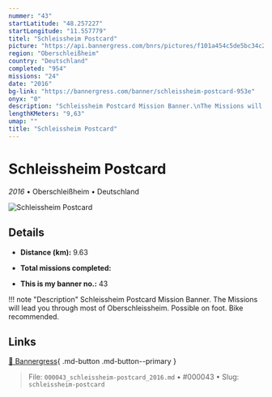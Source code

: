 ```yaml
---
nummer: "43"
startLatitude: "48.257227"
startLongitude: "11.557779"
titel: "Schleissheim Postcard"
picture: "https://api.bannergress.com/bnrs/pictures/f101a454c5de5bc34c2ec4aff03bfe73"
region: "Oberschleißheim"
country: "Deutschland"
completed: "954"
missions: "24"
date: "2016"
bg-link: "https://bannergress.com/banner/schleissheim-postcard-953e"
onyx: "0"
description: "Schleissheim Postcard Mission Banner.\nThe Missions will lead you through most of Oberschleissheim.\nPossible on foot. Bike recommended."
lengthKMeters: "9,63"
umap: ""
title: "Schleissheim Postcard"
---
```

# Schleissheim Postcard

*2016* • Oberschleißheim • Deutschland

![Schleissheim Postcard](https://api.bannergress.com/bnrs/pictures/f101a454c5de5bc34c2ec4aff03bfe73)

## Details
- **Distance (km):** 9.63

- **Total missions completed:** 
- **This is my banner no.:** 43


!!! note "Description"
    Schleissheim Postcard Mission Banner.
The Missions will lead you through most of Oberschleissheim.
Possible on foot. Bike recommended.



## Links
[🔗 Bannergress](https://bannergress.com/banner/schleissheim-postcard-953e){ .md-button .md-button--primary }



> File: `000043_schleissheim-postcard_2016.md` • #000043 • Slug: `schleissheim-postcard`

